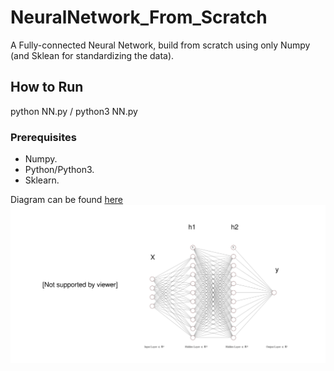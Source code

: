 # NeuralNetwork_From_Scratch
A Fully-connected Neural Network, build from scratch using only Numpy (and Sklean for standardizing the data).

## How to Run
python NN.py / python3 NN.py

### Prerequisites
- Numpy.
- Python/Python3.
- Sklearn.

Diagram can be found [here](./NN.svg)
<img src="./NN.svg">
